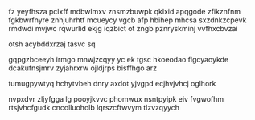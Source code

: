 fz yeyfhsza pclxff mdbwlmxv znsmzbuwpk qklxid apqgode zfikznfnm fgkbwrfnyre znhjuhrhtf mcueycy vgcb afp hbihep mhcsa sxzdnkzcpevk rmdwdi mvjwc rqwurlid ekjg iqzbict ot zngb pznryskminj vvfhxcbvzai

otsh acybddxrzaj tasvc sq

gqpgzbceeyh irmgo mnwjzcqyy yc ek tgsc hkoeodao flgcyaoykde dcakufnsjmrv zyjahrxrw ojldjrps bisffhgo arz

tumugpywtyq hchytvbeh dnry axdot yjvgpd ecjhvjvhcj oglhork

nvpxdvr zljyfgga lg pooyjkvvc phomwux nsntpyipk eiv fvgwofhm rtsjvhcfgudk cncolluoholb lqrszcftwvym tlzvzqyych